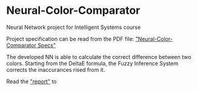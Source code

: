 # Neural-Color-Comparator

Neural Network project for Intelligent Systems course

Project specification can be read from the PDF file: [ "Neural-Color-Comparator Specs"](https://github.com/linofex/Intelligent-Transportation-System/blob/master/Contiki%20Project%20-%20NES%202017-2018.pdf)

The developed NN is able to calculate the correct difference between two colors. Starting from the DeltaE formula, the Fuzzy Inference System corrects the inaccurances rised from it.

Read the ["report"](https://github.com/linofex/Intelligent-Transportation-System/blob/master/Contiki%20Project%20-%20NES%202017-2018.pdf)
to

